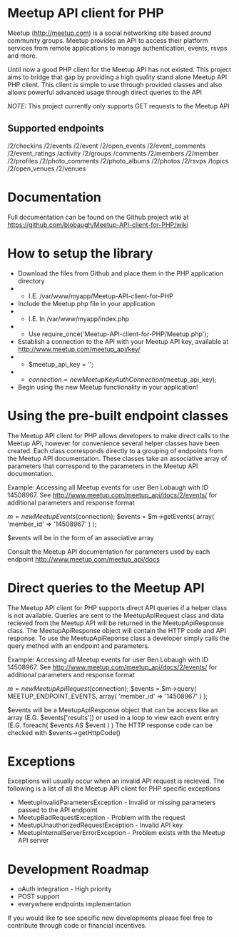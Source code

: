 # Meetup API client for PHP
Meetup (http://meetup.com) is a social networking site based around community groups. Meetup provides an API to access their platform services from remote applications to manage authentication, events, rsvps and more.

Until now a good PHP client for the Meetup API has not existed. This project aims to bridge that gap by providing a high quality stand alone Meetup API PHP client. This client is simple to use through provided classes and also allows powerful advanced usage through direct queries to the API

*NOTE:* This project currently only supports GET requests to the Meetup API

## Supported endpoints
/2/checkins
/2/events
/2/event
/2/open_events
/2/event_comments
/2/event_ratings
/activity
/2/groups
/comments
/2/members
/2/member
/2/profiles
/2/photo_comments
/2/photo_albums
/2/photos
/2/rsvps
/topics
/2/open_venues
/2/venues

# Documentation
Full documentation can be found on the Github project wiki at https://github.com/blobaugh/Meetup-API-client-for-PHP/wiki

# How to setup the library
- Download the files from Github and place them in the PHP application directory
- * I.E. /var/www/myapp/Meetup-API-client-for-PHP
- Include the Meetup.php file in your application
- * I.E. In /var/www/myapp/index.php
- * Use require_once('Meetup-API-client-for-PHP/Meetup.php');
- Establish a connection to the API with your Meetup API key, available at http://www.meetup.com/meetup_api/key/
- * $meetup_api_key = '<YOUR MEETUP API KEY>';
- * $connection = new MeetupKeyAuthConnection($meetup_api_key);
- Begin using the new Meetup functionality in your application!

# Using the pre-built endpoint classes
The Meetup API client for PHP allows developers to make direct calls to the Meetup API, however for convenience several helper classes have been created.
Each class corresponds directly to a grouping of endpoints from the Meetup API documentation.
These classes take an associative array of parameters that correspond to the parameters in the Meetup API documentation.

Example: Accessing all Meetup events for user Ben Lobaugh with ID 14508967. See http://www.meetup.com/meetup_api/docs/2/events/ for additional parameters and response format

$m = new MeetupEvents($connection);
$events = $m->getEvents( array( 'member_id' => '14508967' ) );

$events will be in the form of an associative array

Consult the Meetup API documentation for parameters used by each endpoint
http://www.meetup.com/meetup_api/docs

# Direct queries to the Meetup API
The Meetup API client for PHP supports direct API queries  if a helper class is not available.
Queries are sent to the MeetupApiRequest class and data recieved from the Meetup API will be returned in the MeetupApiResponse class.
The MeetupApiResponse object will contain the HTTP code and API response. To use the MeetupApiReponse class a developer simply calls the query method with an endpoint and parameters.

Example: Accessing all Meetup events for user Ben Lobaugh with ID 14508967. See http://www.meetup.com/meetup_api/docs/2/events/ for additional parameters and response format

$m = new MeetupApiRequest($connection);
$events = $m->query( MEETUP_ENDPOINT_EVENTS, array( 'member_id' => '14508967' ) );

$events will be a MeetupApiResponse object that can be access like an array (E.G. $events['results']) or used in a loop to view each event entry (E.G. foreach( $events AS $event ) )
The HTTP response code can be checked with $events->getHttpCode()

# Exceptions
Exceptions will usually occur when an invalid API request is recieved. The following is a list of all the Meetup API client for PHP specific exceptions

- MeetupInvalidParametersException - Invalid or missing parameters passed to the API endpoint
- MeetupBadRequestException - Problem with the request
- MeetupUnauthorizedRequestException - Invalid API key
- MeetupInternalServerErrorException - Problem exists with the Meetup API server

# Development Roadmap

- oAuth integration - High priority
- POST support
- everywhere endpoints implementation

If you would like to see specific new developments please feel free to contribute through code or financial incentives.

